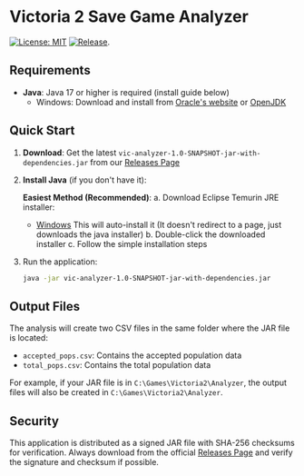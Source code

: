 # Victoria 2 Save Game Analyzer

[![License: MIT](https://img.shields.io/badge/License-MIT-yellow.svg)](LICENSE)
[![Release](https://img.shields.io/github/v/release/yourusername/VicAnalyzerProject)](https://github.com/yourusername/VicAnalyzerProject/releases/latest).

## Requirements

- **Java**: Java 17 or higher is required (install guide below)
  - Windows: Download and install from [Oracle's website](https://www.oracle.com/java/technologies/downloads/#java17) or [OpenJDK](https://adoptium.net/)

## Quick Start

1. **Download**: Get the latest `vic-analyzer-1.0-SNAPSHOT-jar-with-dependencies.jar` from our [Releases Page](https://github.com/yourusername/VicAnalyzerProject/releases/latest)

2. **Install Java** (if you don't have it):

   **Easiest Method (Recommended)**:
   a. Download Eclipse Temurin JRE installer:
      - [Windows](https://github.com/adoptium/temurin17-binaries/releases/download/jdk-17.0.10%2B7/OpenJDK17U-jre_x64_windows_hotspot_17.0.10_7.msi)
     This will auto-install it (It doesn't redirect to a page, just downloads the java installer)
   b. Double-click the downloaded installer
   c. Follow the simple installation steps

3. Run the application:
   ```bash
   java -jar vic-analyzer-1.0-SNAPSHOT-jar-with-dependencies.jar
   ```

## Output Files

The analysis will create two CSV files in the same folder where the JAR file is located:
- `accepted_pops.csv`: Contains the accepted population data
- `total_pops.csv`: Contains the total population data

For example, if your JAR file is in `C:\Games\Victoria2\Analyzer`, the output files will also be created in `C:\Games\Victoria2\Analyzer`.

## Security

This application is distributed as a signed JAR file with SHA-256 checksums for verification. Always download from the official [Releases Page](https://github.com/yourusername/VicAnalyzerProject/releases/latest) and verify the signature and checksum if possible.


